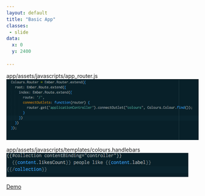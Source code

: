 ```yaml
---
layout: default
title: "Basic App"
classes:
 - slide
data:
  x: 0
  y: 2400

---
```

app/assets/javascripts/app_router.js
<img src="app_router.png">

app/assets/javascripts/templates/colours.handlebars
<img src="colours_template.png">


[Demo](http://localhost:3001/)